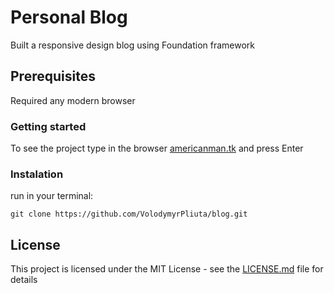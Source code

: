 # Personal Blog

Built a responsive design blog using Foundation framework

## Prerequisites

Required any modern browser

### Getting started

To see the project type in the browser [americanman.tk](http://americanman.tk) and press Enter

### Instalation

run in your terminal:

```
git clone https://github.com/VolodymyrPliuta/blog.git
```

## License
This project is licensed under the MIT License - see the [LICENSE.md](https://github.com/VolodymyrPliuta/blog/blob/master/LICENSE) file for details
